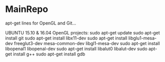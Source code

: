 # MainRepo
apt-get lines for OpenGL and Git...

UBUNTU 15.10 & 16.04 OpenGL projects:
sudo apt-get update
sudo apt-get install git
sudo apt-get install libx11-dev
sudo apt-get install libglu1-mesa-dev freeglut3-dev mesa-common-dev libgl1-mesa-dev
sudo apt-get install libopenal1 libopenal-dev
sudo apt-get install libalut0 libalut-dev
sudo apt-get install g++
sudo apt-get install gdb
